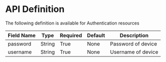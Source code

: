 # API Definition

The following definition is available for Authentication resources

Field Name | Type | Required | Default | Description
-- | -- | -- | -- | --
password|String|True|None|Password of device
username|String|True|None|Username of device
